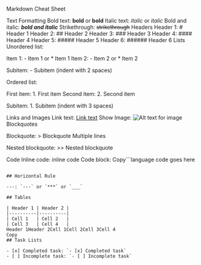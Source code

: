 Markdown Cheat Sheet

Text Formatting
Bold text: **bold** or __bold__
Italic text: *italic* or _italic_
Bold and italic: ***bold and italic***
Strikethrough: ~~strikethrough~~
Headers
Header 1: # Header 1
Header 2: ## Header 2
Header 3: ### Header 3
Header 4: #### Header 4
Header 5: ##### Header 5
Header 6: ###### Header 6
Lists
Unordered list:

Item 1: - Item 1 or * Item 1
Item 2: - Item 2 or * Item 2

Subitem:   - Subitem (indent with 2 spaces)



Ordered list:

First item: 1. First item
Second item: 2. Second item

Subitem:    1. Subitem (indent with 3 spaces)



Links and Images
Link text: [Link text](https://www.example.com)
Show Image: ![Alt text for image](image-url.jpg)
Blockquotes

Blockquote: > Blockquote
Multiple lines

Nested blockquote: >> Nested blockquote


Code
Inline code: inline code
Code block:
Copy```language
code goes here
```  (replace 'language' with the programming language, e.g., python, javascript)

## Horizontal Rule

---: `---` or `***` or `___`

## Tables

| Header 1 | Header 2 |
|----------|----------|
| Cell 1   | Cell 2   |
| Cell 3   | Cell 4   |
Header 1Header 2Cell 1Cell 2Cell 3Cell 4
Copy
## Task Lists

- [x] Completed task: `- [x] Completed task`
- [ ] Incomplete task: `- [ ] Incomplete task`
